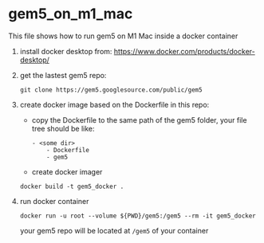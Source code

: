 # gem5_on_m1_mac

This file shows how to run gem5 on M1 Mac inside a docker container

1. install docker desktop from: https://www.docker.com/products/docker-desktop/

2. get the lastest gem5 repo:
    ```
    git clone https://gem5.googlesource.com/public/gem5
    ```

3. create docker image based on the Dockerfile in this repo:
    - copy the Dockerfile to the same path of the gem5 folder, your file tree should be like:
        ```
        - <some dir>
            - Dockerfile
            - gem5
        ```
    - create docker imager
    ```
    docker build -t gem5_docker .
    ```

4. run docker container
    ```
    docker run -u root --volume ${PWD}/gem5:/gem5 --rm -it gem5_docker
    ```
    your gem5 repo will be located at ```/gem5``` of your container
